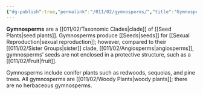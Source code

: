 ```yaml
---
{"dg-publish":true,"permalink":"/011/02/gymnosperms/","title":"Gymnosperms","tags":["BIOL412"],"noteIcon":"fallback","created":"2024-09-26T13:45:04.090-07:00","updated":"2024-09-26T15:18:57.326-07:00"}
---
```


**Gymnosperms** are a [[011/02/Taxonomic Clades\|clade]] of [[Seed Plants\|seed plants]]. Gymnosperms produce [[Seeds\|seeds]] for [[Sexual Reproduction\|sexual reproduction]]; however, compared to their [[011/02/Sister Groups\|sister]] clade, [[011/02/Angiosperms\|angiosperms]], gymnosperms’ seeds are not enclosed in a protective structure, such as a [[011/02/Fruit\|fruit]].

Gymnosperms include conifer plants such as redwoods, sequoias, and pine trees. All gymnosperms are [[011/02/Woody Plants\|woody plants]]; there are no herbaceous gymnosperms.
